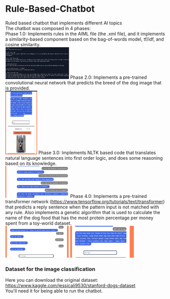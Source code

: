 # Rule-Based-Chatbot
Ruled based chatbot that implements different AI topics <br/>
The chatbot was composed in 4 phases: <br/>
Phase 1.0: Implements rules in the AIML file (the .xml file), and it implements a similarity-based component based on the bag-of-words model, tf/idf, and cosine similarity. <br/>
<img src="images/tf-idf.png" width="200" height="100">
Phase 2.0: Implements a pre-trained convolutional neural network that predicts the breed of the dog image that is provided. <br/>
<img src="images/image-classification.png" width="100" height="200">
Phase 3.0: Implements NLTK based code that translates natural language sentences into first order logic, and does some reasoning based on its knowledge. <br/>
<img src="images/first-order-logic.png" width="200" height="100">
Phase 4.0: Implements a pre-trained transformer network (https://www.tensorflow.org/tutorials/text/transformer) that predicts a reply sentence when the pattern input is not matched with any rule. Also implements a genetic algorithm that is used to calculate the name of the dog food that has the most protein percentage per money spent from a toy-world dataset. <br/>
<img src="images/transformer-net.png" width="200" height="100">
<img src="images/genetic-algorithm.png" width="200" height="100">
<br/>
### Dataset for the image classification
Here you can download the original dataset: https://www.kaggle.com/jessicali9530/stanford-dogs-dataset <br/>
You'll need it for being able to run the chatbot.
